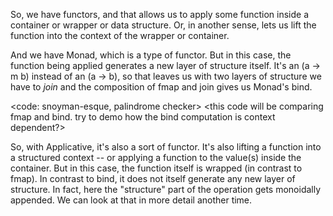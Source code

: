So, we have functors, and that allows us to apply some function inside a container or wrapper or data structure. Or, in another sense, lets us lift the function into the context of the wrapper or container. 

And we have Monad, which is a type of functor. But in this case, the function being applied generates a new layer of structure itself. It's an (a -> m b) instead of an (a -> b), so that leaves us with two layers of structure we have to *join* and the composition of fmap and join gives us Monad's bind. 

<code: snoyman-esque, palindrome checker>
<this code will be comparing fmap and bind. try to demo how the bind computation is context dependent?>

So, with Applicative, it's also a sort of functor. It's also lifting a function into a structured context -- or applying a function to the value(s) inside the container. But in this case, the function itself is wrapped (in contrast to fmap). In contrast to bind, it does not itself generate any new layer of structure. In fact, here the "structure" part of the operation gets monoidally appended. We can look at that in more detail another time.



